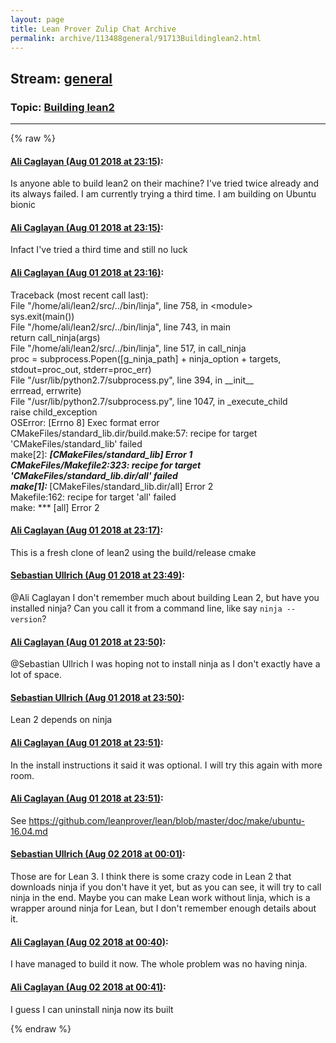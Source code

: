 ```yaml
---
layout: page
title: Lean Prover Zulip Chat Archive 
permalink: archive/113488general/91713Buildinglean2.html
---
```


## Stream: [general](index.html)
### Topic: [Building lean2](91713Buildinglean2.html)

---


{% raw %}
#### [ Ali Caglayan (Aug 01 2018 at 23:15)](https://leanprover.zulipchat.com/#narrow/stream/113488-general/topic/Building%20lean2/near/130742054):
<p>Is anyone able to build lean2 on their machine? I've tried twice already and its always failed. I am currently trying a third time. I am building on Ubuntu bionic</p>

#### [ Ali Caglayan (Aug 01 2018 at 23:15)](https://leanprover.zulipchat.com/#narrow/stream/113488-general/topic/Building%20lean2/near/130742067):
<p>Infact I've tried a third time and still no luck</p>

#### [ Ali Caglayan (Aug 01 2018 at 23:16)](https://leanprover.zulipchat.com/#narrow/stream/113488-general/topic/Building%20lean2/near/130742119):
<p>Traceback (most recent call last):<br>
  File "/home/ali/lean2/src/../bin/linja", line 758, in &lt;module&gt;<br>
    sys.exit(main())<br>
  File "/home/ali/lean2/src/../bin/linja", line 743, in main<br>
    return call_ninja(args)<br>
  File "/home/ali/lean2/src/../bin/linja", line 517, in call_ninja<br>
    proc = subprocess.Popen([g_ninja_path] + ninja_option + targets, stdout=proc_out, stderr=proc_err)<br>
  File "/usr/lib/python2.7/subprocess.py", line 394, in __init__<br>
    errread, errwrite)<br>
  File "/usr/lib/python2.7/subprocess.py", line 1047, in _execute_child<br>
    raise child_exception<br>
OSError: [Errno 8] Exec format error<br>
CMakeFiles/standard_lib.dir/build.make:57: recipe for target 'CMakeFiles/standard_lib' failed<br>
make[2]: <strong><em> [CMakeFiles/standard_lib] Error 1<br>
CMakeFiles/Makefile2:323: recipe for target 'CMakeFiles/standard_lib.dir/all' failed<br>
make[1]: </em></strong> [CMakeFiles/standard_lib.dir/all] Error 2<br>
Makefile:162: recipe for target 'all' failed<br>
make: *** [all] Error 2</p>

#### [ Ali Caglayan (Aug 01 2018 at 23:17)](https://leanprover.zulipchat.com/#narrow/stream/113488-general/topic/Building%20lean2/near/130742145):
<p>This is a fresh clone of lean2 using the build/release cmake</p>

#### [ Sebastian Ullrich (Aug 01 2018 at 23:49)](https://leanprover.zulipchat.com/#narrow/stream/113488-general/topic/Building%20lean2/near/130743827):
<p><span class="user-mention" data-user-id="118996">@Ali Caglayan</span> I don't remember much about building Lean 2, but have you installed ninja? Can you call it from a command line, like say <code>ninja --version</code>?</p>

#### [ Ali Caglayan (Aug 01 2018 at 23:50)](https://leanprover.zulipchat.com/#narrow/stream/113488-general/topic/Building%20lean2/near/130743901):
<p><span class="user-mention" data-user-id="110024">@Sebastian Ullrich</span>  I was hoping not to install ninja as I don't exactly have a lot of space.</p>

#### [ Sebastian Ullrich (Aug 01 2018 at 23:50)](https://leanprover.zulipchat.com/#narrow/stream/113488-general/topic/Building%20lean2/near/130743931):
<p>Lean 2 depends on ninja</p>

#### [ Ali Caglayan (Aug 01 2018 at 23:51)](https://leanprover.zulipchat.com/#narrow/stream/113488-general/topic/Building%20lean2/near/130743954):
<p>In the install instructions it said it was optional. I will try this again with more room.</p>

#### [ Ali Caglayan (Aug 01 2018 at 23:51)](https://leanprover.zulipchat.com/#narrow/stream/113488-general/topic/Building%20lean2/near/130743973):
<p>See <a href="https://github.com/leanprover/lean/blob/master/doc/make/ubuntu-16.04.md" target="_blank" title="https://github.com/leanprover/lean/blob/master/doc/make/ubuntu-16.04.md">https://github.com/leanprover/lean/blob/master/doc/make/ubuntu-16.04.md</a></p>

#### [ Sebastian Ullrich (Aug 02 2018 at 00:01)](https://leanprover.zulipchat.com/#narrow/stream/113488-general/topic/Building%20lean2/near/130744505):
<p>Those are for Lean 3. I think there is some crazy code in Lean 2 that downloads ninja if you don't have it yet, but as you can see, it will try to call ninja in the end. Maybe you can make Lean work without linja, which is a wrapper around ninja for Lean, but I don't remember enough details about it.</p>

#### [ Ali Caglayan (Aug 02 2018 at 00:40)](https://leanprover.zulipchat.com/#narrow/stream/113488-general/topic/Building%20lean2/near/130746377):
<p>I have managed to build it now. The whole problem was no having ninja.</p>

#### [ Ali Caglayan (Aug 02 2018 at 00:41)](https://leanprover.zulipchat.com/#narrow/stream/113488-general/topic/Building%20lean2/near/130746386):
<p>I guess I can uninstall ninja now its built</p>


{% endraw %}
